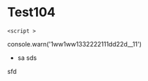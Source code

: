 # Test104

  <script a="color:red" > 
  console.warn('1111ww1sswccssww1332222111dd22d__11')
</script>
    <script > 
  console.warn('1ww1ww1332222111dd22d__11')
</script>

* sa
    sds
<script >
  console.wa33rn('222sdw22ddd__s')
</script>

sfd